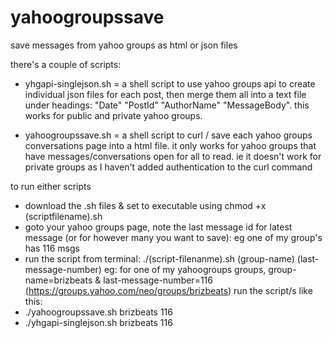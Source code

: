 # yahoogroupssave
save messages from yahoo groups as html or json files

there's a couple of scripts:

- yhgapi-singlejson.sh = a shell script to use yahoo groups api to create individual json files for each post, then merge them all into a text file under headings: "Date" "PostId" "AuthorName" "MessageBody". this works for public and private yahoo groups.

- yahoogroupssave.sh = a shell script to curl / save each yahoo groups conversations page into a html file. it only works for yahoo groups that have messages/conversations open for all to read. ie it doesn't work for private groups as I haven't added authentication to the curl command

to run either scripts
- download the .sh files & set to executable using chmod +x (scriptfilename).sh
- goto your yahoo groups page, note the last message id for latest message (or for however many you want to save): eg one of my group's has 116 msgs
- run the script from terminal: ./(script-filenanme).sh (group-name) (last-message-number)
eg: for one of my yahoogroups groups, group-name=brizbeats & last-message-number=116 (https://groups.yahoo.com/neo/groups/brizbeats)
run the script/s like this: 
- ./yahoogroupssave.sh brizbeats 116
- ./yhgapi-singlejson.sh brizbeats 116

